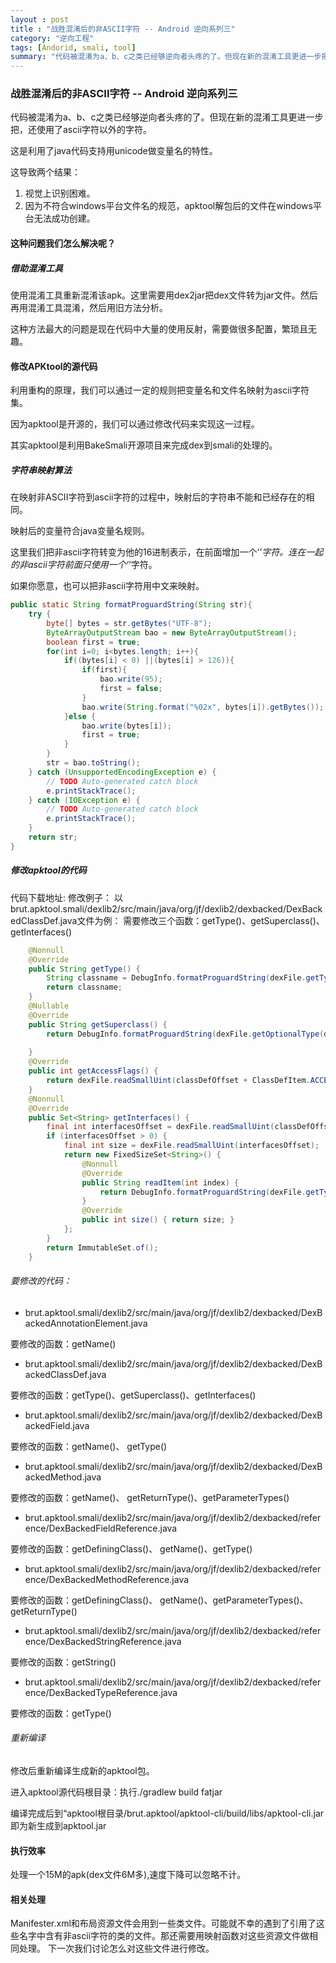 ```yaml
---
layout : post
title : "战胜混淆后的非ASCII字符 -- Android 逆向系列三"
category: "逆向工程"
tags: [Andorid, smali, tool]
summary: "代码被混淆为a、b、c之类已经够逆向者头疼的了。但现在新的混淆工具更进一步把，还使用了ascii字符以外的字符。现在逆向工程师该怎么办？"
---
```


### 战胜混淆后的非ASCII字符 -- Android 逆向系列三
代码被混淆为a、b、c之类已经够逆向者头疼的了。但现在新的混淆工具更进一步把，还使用了ascii字符以外的字符。

这是利用了java代码支持用unicode做变量名的特性。

这导致两个结果：

1. 视觉上识别困难。
2. 因为不符合windows平台文件名的规范，apktool解包后的文件在windows平台无法成功创建。

#### 这种问题我们怎么解决呢？
##### 借助混淆工具
使用混淆工具重新混淆该apk。这里需要用dex2jar把dex文件转为jar文件。然后再用混淆工具混淆，然后用旧方法分析。

这种方法最大的问题是现在代码中大量的使用反射，需要做很多配置，繁琐且无趣。
#### 修改APKtool的源代码
利用重构的原理，我们可以通过一定的规则把变量名和文件名映射为ascii字符集。

因为apktool是开源的，我们可以通过修改代码来实现这一过程。

其实apktool是利用BakeSmali开源项目来完成dex到smali的处理的。
##### 字符串映射算法
在映射非ASCII字符到ascii字符的过程中，映射后的字符串不能和已经存在的相同。

映射后的变量符合java变量名规则。

这里我们把非ascii字符转变为他的16进制表示，在前面增加一个‘_’字符。连在一起的非ascii字符前面只使用一个‘_’字符。

如果你愿意，也可以把非ascii字符用中文来映射。
``` java
public static String formatProguardString(String str){ 
    try {
        byte[] bytes = str.getBytes("UTF-8");
        ByteArrayOutputStream bao = new ByteArrayOutputStream();
        boolean first = true;
        for(int i=0; i<bytes.length; i++){
            if((bytes[i] < 0) ||(bytes[i] > 126)){ 
                if(first){  
                    bao.write(95);
                    first = false; 
                } 
                bao.write(String.format("%02x", bytes[i]).getBytes()); 
            }else { 
                bao.write(bytes[i]);  
                first = true;   
            }               
        }               
        str = bao.toString();     
    } catch (UnsupportedEncodingException e) { 
        // TODO Auto-generated catch block 
        e.printStackTrace();            
    } catch (IOException e) {   
        // TODO Auto-generated catch block  
        e.printStackTrace();            
    }            
    return str;    
}
```    
##### 修改apktool的代码
代码下载地址:
修改例子：
以brut.apktool.smali/dexlib2/src/main/java/org/jf/dexlib2/dexbacked/DexBackedClassDef.java文件为例：
需要修改三个函数：getType()、getSuperclass()、getInterfaces()
``` java
    @Nonnull    
    @Override   
    public String getType() {  
        String classname = DebugInfo.formatProguardString(dexFile.getType(dexFile.readSmallUint(classDefOffset + ClassDefItem.CLASS_OFFSET)));        
        return classname;    
    }    
    @Nullable    
    @Override    
    public String getSuperclass() {        
        return DebugInfo.formatProguardString(dexFile.getOptionalType(dexFile.readOptionalUint(classDefOffset + ClassDefItem.SUPERCLASS_OFFSET)));    
        
    }    
    @Override    
    public int getAccessFlags() { 
        return dexFile.readSmallUint(classDefOffset + ClassDefItem.ACCESS_FLAGS_OFFSET);   
    }   
    @Nonnull    
    @Override    
    public Set<String> getInterfaces() {        
        final int interfacesOffset = dexFile.readSmallUint(classDefOffset + ClassDefItem.INTERFACES_OFFSET);        
        if (interfacesOffset > 0) {          
            final int size = dexFile.readSmallUint(interfacesOffset); 
            return new FixedSizeSet<String>() { 
                @Nonnull  
                @Override            
                public String readItem(int index) {      
                    return DebugInfo.formatProguardString(dexFile.getType(dexFile.readUshort(interfacesOffset + 4 + (2*index))));               
                }      
                @Override 
                public int size() { return size; }       
            };        
        }        
        return ImmutableSet.of();  
    }
```
###### 要修改的代码：

- brut.apktool.smali/dexlib2/src/main/java/org/jf/dexlib2/dexbacked/DexBackedAnnotationElement.java

要修改的函数：getName()

- brut.apktool.smali/dexlib2/src/main/java/org/jf/dexlib2/dexbacked/DexBackedClassDef.java

要修改的函数：getType()、getSuperclass()、getInterfaces()

- brut.apktool.smali/dexlib2/src/main/java/org/jf/dexlib2/dexbacked/DexBackedField.java

要修改的函数：getName()、 getType()

- brut.apktool.smali/dexlib2/src/main/java/org/jf/dexlib2/dexbacked/DexBackedMethod.java

要修改的函数：getName()、 getReturnType()、getParameterTypes()

- brut.apktool.smali/dexlib2/src/main/java/org/jf/dexlib2/dexbacked/reference/DexBackedFieldReference.java

要修改的函数：getDefiningClass()、 getName()、getType()

- brut.apktool.smali/dexlib2/src/main/java/org/jf/dexlib2/dexbacked/reference/DexBackedMethodReference.java

要修改的函数：getDefiningClass()、 getName()、getParameterTypes()、getReturnType()

- brut.apktool.smali/dexlib2/src/main/java/org/jf/dexlib2/dexbacked/reference/DexBackedStringReference.java

要修改的函数：getString()

- brut.apktool.smali/dexlib2/src/main/java/org/jf/dexlib2/dexbacked/reference/DexBackedTypeReference.java

要修改的函数：getType()
###### 重新编译
修改后重新编译生成新的apktool包。

进入apktool源代码根目录：执行./gradlew build fatjar

编译完成后到“apktool根目录/brut.apktool/apktool-cli/build/libs/apktool-cli.jar即为新生成到apktool.jar
#### 执行效率
处理一个15M的apk(dex文件6M多),速度下降可以忽略不计。
#### 相关处理
Manifester.xml和布局资源文件会用到一些类文件。可能就不幸的遇到了引用了这些名字中含有非ascii字符的类的文件。那还需要用映射函数对这些资源文件做相同处理。
下一次我们讨论怎么对这些文件进行修改。